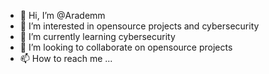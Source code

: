 - 👋 Hi, I’m @Arademm
- 👀 I’m interested in opensource projects and cybersecurity
- 🌱 I’m currently learning cybersecurity
- 💞️ I’m looking to collaborate on opensource projects 
- 📫 How to reach me ...

<!---
Arademm/Arademm is a ✨ special ✨ repository because its `README.md` (this file) appears on your GitHub profile.
You can click the Preview link to take a look at your changes.
--->

